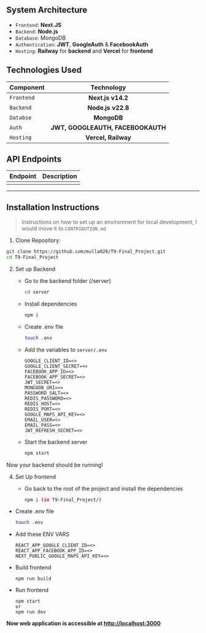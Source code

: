
## System Architecture

- `Frontend`: **Next.JS**
- `Backend`: **Node.js**
- `Database`: MongoDB
- `Authentication`: **JWT**, **GoogleAuth** & **FacebookAuth**
- `Hosting`: **Railway** for **backend** and **Vercel** for **frontend**

## Technologies Used

| Component | Technology |
| :--- | :---: |
| `Frontend` | **Next.js v14.2** |
| `Backend` | **Node.js v22.8** |
| `Databse` | **MongoDB** |
| `Auth` | **JWT, GOOGLEAUTH, FACEBOOKAUTH** |
| `Hosting` | **Vercel, Railway** |

## API Endpoints

| Endpoint | Description |
| --- | ---: |
| | |

---

## Installation Instructions

> Instructions on how to set up an environment for local development, I would move it to `CONTRIBUTION.md`

1. Clone Repository: 

```bash
git clone https://github.com/mulla028/T9-Final_Project.git
cd T9-Final_Project
```

2. Set up Backend
   * Go to the backend folder (/server)
     ```bash
     cd server
     ```
    * Install dependencies
      ```bash
      npm i
      ```

    * Create .env file
      ```bash
      touch .env
      ```
    * Add the variables to `server/.env`
      ```
      GOOGLE_CLIENT_ID=<>
      GOOGLE_CLIENT_SECRET=<>
      FACEBOOK_APP_ID=<>
      FACEBOOK_APP_SECRET=<>
      JWT_SECRET=<>
      MONGODB_URI=<>
      PASSWORD_SALT=<>
      REDIS_PASSWORD=<>
      REDIS_HOST=<>
      REDIS_PORT=<>
      GOOGLE_MAPS_API_KEY=<>
      EMAIL_USER=<>
      EMAIL_PASS=<>
      JWT_REFRESH_SECRET=<>
      ```
    * Start the backend server
      ```bash
      npm start
      ```
Now your backend should be running!

4. Set Up frontend
   
   * Go back to the root of the project and install the dependencies
     ```bash
     npm i (in T9-Final_Project/)
     ```
  * Create .env file
    ```bash
    touch .env
    ```
  * Add these ENV VARS
    ```
    REACT_APP_GOOGLE_CLIENT_ID=<>
    REACT_APP_FACEBOOK_APP_ID=<>
    NEXT_PUBLIC_GOOGLE_MAPS_API_KEY=<>
    ```
  * Build frontend
    ```
    npm run build
    ```
  * Run frontend
    ```
    npm start
    or
    npm run dev
    ```
**Now web application is accessible at [http://localhost:3000]()**
